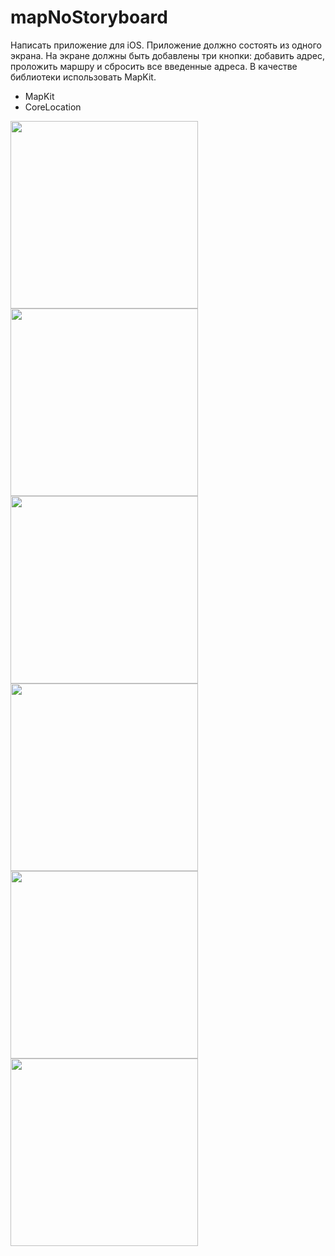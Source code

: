 # mapNoStoryboard

Написать приложение для iOS. Приложение должно состоять из одного экрана. На экране должны быть добавлены три кнопки: добавить адрес, проложить маршру и сбросить все введенные адреса. В качестве библиотеки использовать MapKit.

- MapKit
- CoreLocation

<img src="https://user-images.githubusercontent.com/81886542/133483523-3fb61b5f-4365-40d6-b85c-38ce69551c21.png" width="300" />


<img src="https://user-images.githubusercontent.com/81886542/133483534-7e91edb4-a6cf-43f0-b48b-da145ecbb94e.png" width="300" />

<img src="https://user-images.githubusercontent.com/81886542/133483545-839f183d-657c-4357-b2ff-48a6ed729f26.png" width="300" />

<img src="https://user-images.githubusercontent.com/81886542/133483559-49918a66-91b3-4ec5-826d-26101b556bea.png" width="300" />

<img src="https://user-images.githubusercontent.com/81886542/133483559-49918a66-91b3-4ec5-826d-26101b556bea.png" width="300" />


<img src="https://user-images.githubusercontent.com/81886542/133483923-ac223c0b-5024-4ff8-8d94-d3c3cc7ec960.png" width="300" />


